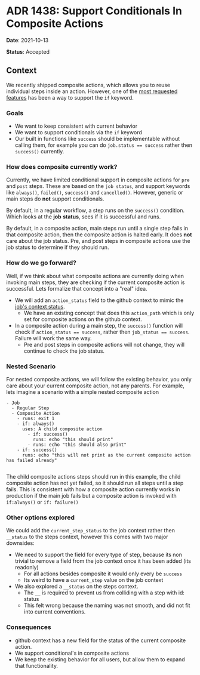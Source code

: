 # ADR 1438: Support Conditionals In Composite Actions

**Date**: 2021-10-13

**Status**: Accepted

## Context

We recently shipped composite actions, which allows you to reuse individual steps inside an action. 
However, one of the [most requested features](https://github.com/actions/runner/issues/834) has been a way to support the `if` keyword.

### Goals
- We want to keep consistent with current behavior
- We want to support conditionals via the `if` keyword
- Our built in functions like `success` should be implementable without calling them, for example you can do `job.status == success` rather then `success()` currently.

### How does composite currently work?

Currently, we have limited conditional support in composite actions for `pre` and `post` steps. 
These are based on the `job status`, and support keywords like `always()`, `failed()`, `success()` and `cancelled()`. 
However, generic or main steps do **not** support conditionals.

By default, in a regular workflow, a step runs on the `success()` condition. Which looks at the **job** **status**, sees if it is successful and runs.

By default, in a composite action, main steps run until a single step fails in that composite action, then the composite action is halted early. It does **not** care about the job status.
Pre, and post steps in composite actions use the job status to determine if they should run.

### How do we go forward?

Well, if we think about what composite actions are currently doing when invoking main steps, they are checking if the current composite action is successful. 
Lets formalize that concept into a "real" idea.

- We will add an `action_status` field to the github context to mimic the [job's context status](https://docs.github.com/en/actions/learn-github-actions/contexts#job-context).
  - We have an existing concept that does this `action_path` which is only set for composite actions on the github context.
- In a composite action during a main step, the `success()` function will check if `action_status == success`, rather then `job_status == success`. Failure will work the same way. 
  - Pre and post steps in composite actions will not change, they will continue to check the job status.


### Nested Scenario
For nested composite actions, we will follow the existing behavior, you only care about your current composite action, not any parents. 
For example, lets imagine a scenario with a simple nested composite action

```
- Job
  - Regular Step
  - Composite Action
    - runs: exit 1
    - if: always()
      uses: A child composite action
        - if: success()
          runs: echo "this should print"
        - runs: echo "this should also print"
    - if: success()
      runs: echo "this will not print as the current composite action has failed already"
      
```
The child composite actions steps should run in this example, the child composite action has not yet failed, so it should run all steps until a step fails. This is consistent with how a composite action currently works in production if the main job fails but a composite action is invoked with `if:always()` or `if: failure()`

### Other options explored
We could add the `current_step_status` to the job context rather then `__status` to the steps context, however this comes with two major downsides:
- We need to support the field for every type of step, because its non trivial to remove a field from the job context once it has been added (its readonly)
  - For all actions besides composite it would only every be `success`
  - Its weird to have a `current_step` value on the job context
- We also explored a `__status` on the steps context.
  - The `__` is required to prevent us from colliding with a step with id: status
  - This felt wrong because the naming was not smooth, and did not fit into current conventions.

### Consequences
- github context has a new field for the status of the current composite action.
- We support conditional's in composite actions
- We keep the existing behavior for all users, but allow them to expand that functionality.
